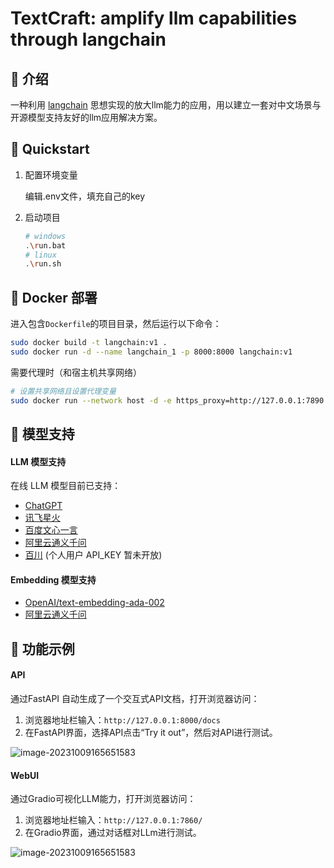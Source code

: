 # TextCraft: amplify llm capabilities through langchain

## 🦖 介绍

 一种利用 [langchain](https://github.com/hwchase17/langchain) 思想实现的放大llm能力的应用，用以建立一套对中文场景与开源模型支持友好的llm应用解决方案。

## 🌟 Quickstart

1. 配置环境变量

   编辑.env文件，填充自己的key

2. 启动项目

   ```bash
   # windows
   .\run.bat 
   # linux
   .\run.sh
   ```

## 🐳 Docker 部署

进入包含`Dockerfile`的项目目录，然后运行以下命令：

```bash
sudo docker build -t langchain:v1 .
sudo docker run -d --name langchain_1 -p 8000:8000 langchain:v1
```

需要代理时（和宿主机共享网络）

```bash
# 设置共享网络且设置代理变量
sudo docker run --network host -d -e https_proxy=http://127.0.0.1:7890 -e http_proxy=http://127.0.0.1:7890 -e all_proxy=socks5://127.0.0.1:7890 --name langchain_1 -p 8000:8000 langchain:v1
```

## 🚁 模型支持

#### LLM 模型支持

在线 LLM 模型目前已支持：

- [ChatGPT](https://api.openai.com/)
- [讯飞星火](https://xinghuo.xfyun.cn/)
- [百度文心一言](https://yiyan.baidu.com/)
- [阿里云通义千问](https://dashscope.aliyun.com/)
- [百川](https://www.baichuan-ai.com/home#api-enter) (个人用户 API_KEY 暂未开放)

#### Embedding 模型支持

- [OpenAI/text-embedding-ada-002](https://platform.openai.com/docs/guides/embeddings)
- [阿里云通义千问](https://dashscope.aliyun.com/)

## 🦴 功能示例

#### API

通过FastAPI 自动生成了一个交互式API文档，打开浏览器访问：

1. 浏览器地址栏输入：`http://127.0.0.1:8000/docs`
2. 在FastAPI界面，选择API点击“Try it out”，然后对API进行测试。

![image-20231009165651583](http://124.220.51.225/images/archer/fastapi.jpg)

#### WebUI

通过Gradio可视化LLM能力，打开浏览器访问：

1. 浏览器地址栏输入：`http://127.0.0.1:7860/`
2. 在Gradio界面，通过对话框对LLm进行测试。

![image-20231009165651583](http://124.220.51.225/images/archer/gradio.jpg)